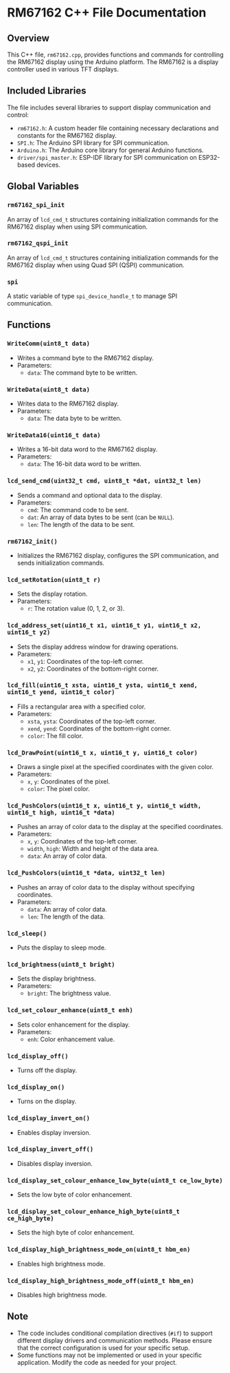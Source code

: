 # RM67162 C++ File Documentation

## Overview

This C++ file, `rm67162.cpp`, provides functions and commands for controlling the RM67162 display using the Arduino platform. The RM67162 is a display controller used in various TFT displays.

## Included Libraries

The file includes several libraries to support display communication and control:

- `rm67162.h`: A custom header file containing necessary declarations and constants for the RM67162 display.
- `SPI.h`: The Arduino SPI library for SPI communication.
- `Arduino.h`: The Arduino core library for general Arduino functions.
- `driver/spi_master.h`: ESP-IDF library for SPI communication on ESP32-based devices.

## Global Variables

### `rm67162_spi_init`

An array of `lcd_cmd_t` structures containing initialization commands for the RM67162 display when using SPI communication.

### `rm67162_qspi_init`

An array of `lcd_cmd_t` structures containing initialization commands for the RM67162 display when using Quad SPI (QSPI) communication.

### `spi`

A static variable of type `spi_device_handle_t` to manage SPI communication.

## Functions

### `WriteComm(uint8_t data)`

- Writes a command byte to the RM67162 display.
- Parameters:
  - `data`: The command byte to be written.

### `WriteData(uint8_t data)`

- Writes data to the RM67162 display.
- Parameters:
  - `data`: The data byte to be written.

### `WriteData16(uint16_t data)`

- Writes a 16-bit data word to the RM67162 display.
- Parameters:
  - `data`: The 16-bit data word to be written.

### `lcd_send_cmd(uint32_t cmd, uint8_t *dat, uint32_t len)`

- Sends a command and optional data to the display.
- Parameters:
  - `cmd`: The command code to be sent.
  - `dat`: An array of data bytes to be sent (can be `NULL`).
  - `len`: The length of the data to be sent.

### `rm67162_init()`

- Initializes the RM67162 display, configures the SPI communication, and sends initialization commands.

### `lcd_setRotation(uint8_t r)`

- Sets the display rotation.
- Parameters:
  - `r`: The rotation value (0, 1, 2, or 3).

### `lcd_address_set(uint16_t x1, uint16_t y1, uint16_t x2, uint16_t y2)`

- Sets the display address window for drawing operations.
- Parameters:
  - `x1`, `y1`: Coordinates of the top-left corner.
  - `x2`, `y2`: Coordinates of the bottom-right corner.

### `lcd_fill(uint16_t xsta, uint16_t ysta, uint16_t xend, uint16_t yend, uint16_t color)`

- Fills a rectangular area with a specified color.
- Parameters:
  - `xsta`, `ysta`: Coordinates of the top-left corner.
  - `xend`, `yend`: Coordinates of the bottom-right corner.
  - `color`: The fill color.

### `lcd_DrawPoint(uint16_t x, uint16_t y, uint16_t color)`

- Draws a single pixel at the specified coordinates with the given color.
- Parameters:
  - `x`, `y`: Coordinates of the pixel.
  - `color`: The pixel color.

### `lcd_PushColors(uint16_t x, uint16_t y, uint16_t width, uint16_t high, uint16_t *data)`

- Pushes an array of color data to the display at the specified coordinates.
- Parameters:
  - `x`, `y`: Coordinates of the top-left corner.
  - `width`, `high`: Width and height of the data area.
  - `data`: An array of color data.

### `lcd_PushColors(uint16_t *data, uint32_t len)`

- Pushes an array of color data to the display without specifying coordinates.
- Parameters:
  - `data`: An array of color data.
  - `len`: The length of the data.

### `lcd_sleep()`

- Puts the display to sleep mode.

### `lcd_brightness(uint8_t bright)`

- Sets the display brightness.
- Parameters:
  - `bright`: The brightness value.

### `lcd_set_colour_enhance(uint8_t enh)`

- Sets color enhancement for the display.
- Parameters:
  - `enh`: Color enhancement value.

### `lcd_display_off()`

- Turns off the display.

### `lcd_display_on()`

- Turns on the display.

### `lcd_display_invert_on()`

- Enables display inversion.

### `lcd_display_invert_off()`

- Disables display inversion.

### `lcd_display_set_colour_enhance_low_byte(uint8_t ce_low_byte)`

- Sets the low byte of color enhancement.

### `lcd_display_set_colour_enhance_high_byte(uint8_t ce_high_byte)`

- Sets the high byte of color enhancement.

### `lcd_display_high_brightness_mode_on(uint8_t hbm_en)`

- Enables high brightness mode.

### `lcd_display_high_brightness_mode_off(uint8_t hbm_en)`

- Disables high brightness mode.

## Note

- The code includes conditional compilation directives (`#if`) to support different display drivers and communication methods. Please ensure that the correct configuration is used for your specific setup.
- Some functions may not be implemented or used in your specific application. Modify the code as needed for your project.